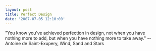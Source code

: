 ```yaml
---
layout: post
title: Perfect Design
date: '2007-07-05 12:10:00'
---
```


"You know you've achieved perfection in design, not when you have nothing more to add, but when you have nothing more to take away." --Antoine de Saint-Exupery, Wind, Sand and Stars<br>